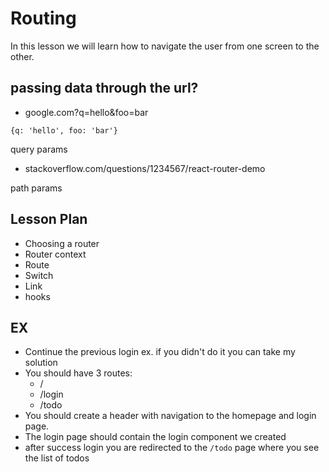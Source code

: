 # Routing

In this lesson we will learn how to navigate the user from one screen to the other.

## passing data through the url?

- google.com?q=hello&foo=bar

```
{q: 'hello', foo: 'bar'}
```

query params

- stackoverflow.com/questions/1234567/react-router-demo

path params



## Lesson Plan

- Choosing a router
- Router context
- Route
- Switch
- Link
- hooks

## EX

- Continue the previous login ex.
if you didn't do it you can take my solution
- You should have 3 routes:
  - /
  - /login
  - /todo
- You should create a header with navigation to the homepage and login page.
- The login page should contain the login component we created
- after success login you are redirected to the `/todo` page where you see the list of todos

